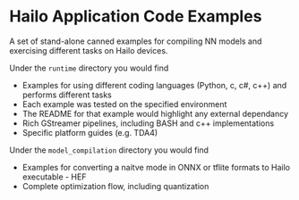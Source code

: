 # Hailo Application Code Examples 
A set of stand-alone canned examples for compiling NN models and exercising different tasks on Hailo devices.


Under the `runtime` directory you would find
* Examples for using different coding languages (Python, c, c#, c++) and performs different tasks
* Each example was tested on the specified environment
* The README for that example would highlight any external dependancy
* Rich GStreamer pipelines, including BASH and c++ implementations
* Specific platform guides (e.g. TDA4)

Under the `model_compilation` directory you would find
* Examples for converting a naitve mode in ONNX or tflite formats to Hailo executable - HEF
* Complete optimization flow, including quantization


